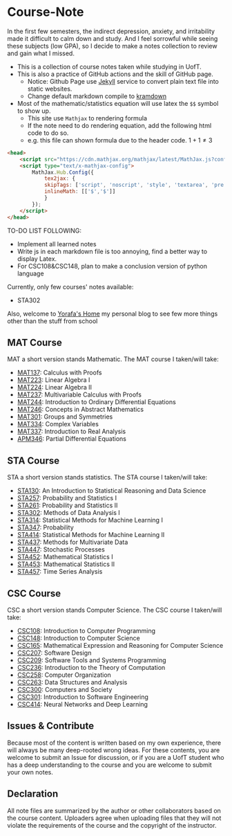 <head>
    <script src="https://cdn.mathjax.org/mathjax/latest/MathJax.js?config=TeX-AMS-MML_HTMLorMML" type="text/javascript"></script>
    <script type="text/x-mathjax-config">
        MathJax.Hub.Config({
            tex2jax: {
            skipTags: ['script', 'noscript', 'style', 'textarea', 'pre'],
            inlineMath: [['$','$']]
            }
        });
    </script>
</head>

# Course-Note
In the first few semesters, the indirect depression, anxiety, and irritability made it difficult to calm down and study. And I feel sorrowful while seeing these subjects (low GPA), so I decide to make a notes collection to review and gain what I missed.

- This is a collection of course notes taken while studying in UofT.
- This is also a practice of GitHub actions and the skill of GitHub page.
    - Notice: Github Page use [Jekyll](https://jekyllrb.com/) service to convert plain text file into static websites.
    - Change default markdown compile to [kramdown](https://kramdown.gettalong.org/) 
- Most of the mathematic/statistics equation will use latex the `$$` symbol to show up.
    - This site use `Mathjax` to rendering formula
    - If the note need to do rendering equation, add the following html code to do so.
    - e.g. this file can shown formula due to the header code. $1+1\ne 3$


```HTML
<head>
    <script src="https://cdn.mathjax.org/mathjax/latest/MathJax.js?config=TeX-AMS-MML_HTMLorMML" type="text/javascript"></script>
    <script type="text/x-mathjax-config">
        MathJax.Hub.Config({
            tex2jax: {
            skipTags: ['script', 'noscript', 'style', 'textarea', 'pre'],
            inlineMath: [['$','$']]
            }
        });
    </script>
</head>
```

TO-DO LIST FOLLOWING:

- Implement all learned notes
- Write js in each markdown file is too annoying, find a better way to display Latex.
- For CSC108&CSC148, plan to make a conclusion version of python language


Currently, only few courses' notes available:
- STA302

Also, welcome to [Yorafa's Home](https://yorafa.com/) my personal blog to see few more things other than the stuff from school
## MAT Course
MAT a short version stands Mathematic. The MAT course I taken/will take:
- [MAT137](https://github.yorafa.com/Course-Note/MAT137/MAT137): Calculus with Proofs
- [MAT223](https://github.yorafa.com/Course-Note/MAT223/MAT223): Linear Algebra I
- [MAT224](https://github.yorafa.com/Course-Note/MAT224/MAT224): Linear Algebra II
- [MAT237](https://github.yorafa.com/Course-Note/MAT237/MAT237): Multivariable Calculus with Proofs
- [MAT244](https://github.yorafa.com/Course-Note/MAT244/MAT244): Introduction to Ordinary Differential Equations
- [MAT246](https://github.yorafa.com/Course-Note/MAT246/MAT246): Concepts in Abstract Mathematics
- [MAT301](https://github.yorafa.com/Course-Note/MAT301/MAT301): Groups and Symmetries
- [MAT334](https://github.yorafa.com/Course-Note/MAT334/MAT334): Complex Variables
- [MAT337](https://github.yorafa.com/Course-Note/MAT337): Introduction to Real Analysis
- [APM346](https://github.yorafa.com/Course-Note/APM346/APM346): Partial Differential Equations

## STA Course
STA a short version stands statistics. The STA course I taken/will take:
- [STA130](https://github.yorafa.com/Course-Note/STA130/STA130): An Introduction to Statistical Reasoning and Data Science
- [STA257](https://github.yorafa.com/Course-Note/STA257/STA257): Probability and Statistics I
- [STA261](https://github.yorafa.com/Course-Note/STA261/STA261): Probability and Statistics II
- [STA302](https://github.yorafa.com/Course-Note/STA302/STA302): Methods of Data Analysis I
- [STA314](https://github.yorafa.com/Course-Note/STA314/STA314): Statistical Methods for Machine Learning I
- [STA347](https://github.yorafa.com/Course-Note/STA347/STA347): Probability
- [STA414](https://github.yorafa.com/Course-Note/STA414/STA414): Statistical Methods for Machine Learning II
- [STA437](https://github.yorafa.com/Course-Note/STA437/STA437): Methods for Multivariate Data
- [STA447](https://github.yorafa.com/Course-Note/STA447/STA447): Stochastic Processes
- [STA452](https://github.yorafa.com/Course-Note/STA452/STA452): Mathematical Statistics I
- [STA453](https://github.yorafa.com/Course-Note/STA453/STA453): Mathematical Statistics II
- [STA457](https://github.yorafa.com/Course-Note/STA457/STA457): Time Series Analysis

## CSC Course
CSC a short version stands Computer Science. The CSC course I taken/will take:
- [CSC108](https://github.yorafa.com/Course-Note/CSC108/CSC108): Introduction to Computer Programming
- [CSC148](https://github.yorafa.com/Course-Note/CSC148/CSC148): Introduction to Computer Science
- [CSC165](https://github.yorafa.com/Course-Note/CSC165/CSC165): Mathematical Expression and Reasoning for Computer Science
- [CSC207](https://github.yorafa.com/Course-Note/CSC207/CSC207): Software Design
- [CSC209](https://github.yorafa.com/Course-Note/CSC209/CSC209): Software Tools and Systems Programming
- [CSC236](https://github.yorafa.com/Course-Note/CSC236/CSC236): Introduction to the Theory of Computation
- [CSC258](https://github.yorafa.com/Course-Note/CSC258/CSC258): Computer Organization
- [CSC263](https://github.yorafa.com/Course-Note/CSC263/CSC263): Data Structures and Analysis
- [CSC300](https://github.yorafa.com/Course-Note/CSC300/CSC300): Computers and Society
- [CSC301](https://github.yorafa.com/Course-Note/CSC301/CSC301): Introduction to Software Engineering
- [CSC414](https://github.yorafa.com/Course-Note/CSC414/CSC414): Neural Networks and Deep Learning

## Issues & Contribute

Because most of the content is written based on my own experience, there will always be many deep-rooted wrong ideas. For these contents, you are welcome to submit an Issue for discussion, or if you are a UofT student who has a deep understanding to the course and you are welcome to submit your own notes.

## Declaration

All note files are summarized by the author or other collaborators based on the course content.
Uploaders agree when uploading files that they will not violate the requirements of the course and the copyright of the instructor.
